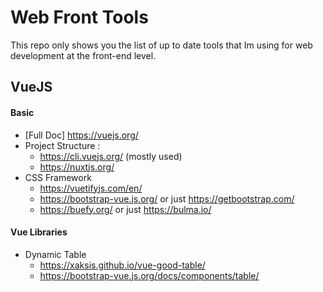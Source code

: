 # Web Front Tools
This repo only shows you the list of up to date tools that Im using for web development at the front-end level.


## VueJS
#### Basic
* [Full Doc] https://vuejs.org/
* Project Structure : 
  * https://cli.vuejs.org/ (mostly used)
  * https://nuxtjs.org/
* CSS Framework
  * https://vuetifyjs.com/en/
  * https://bootstrap-vue.js.org/ or just https://getbootstrap.com/
  * https://buefy.org/ or just https://bulma.io/

#### Vue Libraries
* Dynamic Table
  * https://xaksis.github.io/vue-good-table/
  * https://bootstrap-vue.js.org/docs/components/table/
